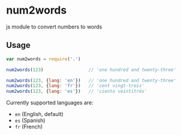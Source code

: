 # num2words
js module to convert numbers to words

## Usage

```js
var num2words = require('.')

num2words(123)                 // 'one hundred and twenty-three'

num2words(123, {lang: 'en'})   // 'one hundred and twenty-three'
num2words(123, {lang: 'fr'})   // 'cent vingt-trois'
num2words(123, {lang: 'es'})   // 'ciento veintitrés'

```

Currently supported languages are:
- `en` (English, default)
- `es` (Spanish)
- `fr` (French)

